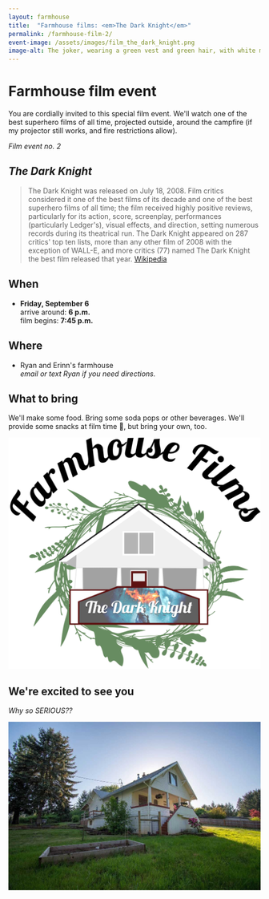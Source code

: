 ```yaml
---
layout: farmhouse
title:  "Farmhouse films: <em>The Dark Knight</em>"
permalink: /farmhouse-film-2/
event-image: /assets/images/film_the_dark_knight.png
image-alt: The joker, wearing a green vest and green hair, with white makeup and a pronounced red smile
---
```


# Farmhouse film event

You are cordially invited to this special film event. We'll watch one of the best superhero films of all time, projected outside, around the campfire (if my projector still works, and fire restrictions allow).

<em>Film event no. 2</em>

## <em>The Dark Knight</em>

> The Dark Knight was released on July 18, 2008. Film critics considered it one of the best films of its decade and one of the best superhero films of all time; the film received highly positive reviews, particularly for its action, score, screenplay, performances (particularly Ledger's), visual effects, and direction, setting numerous records during its theatrical run. The Dark Knight appeared on 287 critics' top ten lists, more than any other film of 2008 with the exception of WALL-E, and more critics (77) named The Dark Knight the best film released that year. [Wikipedia](https://en.m.wikipedia.org/wiki/The_Dark_Knight_(film))

## When

- **Friday, September 6**
<br> arrive around: **6 p.m.**
<br> film begins: **7:45 p.m.**

## Where
- Ryan and Erinn's farmhouse
<br><em>email or text Ryan if you need directions.</em>

## What to bring
We'll make some food. Bring some soda pops or other beverages. We'll provide some snacks at film time 🍿, but bring your own, too.

![The farmhouse logo, a botanical theme, with The Dark Knight projected in front](/assets/images/the-farmhouse-invite-film-darkknight.jpg)

## We're excited to see you

<em>Why so SERIOUS??</em>

![The Farmhouse in the gloaming](/assets/images/farmhouse.jpg)